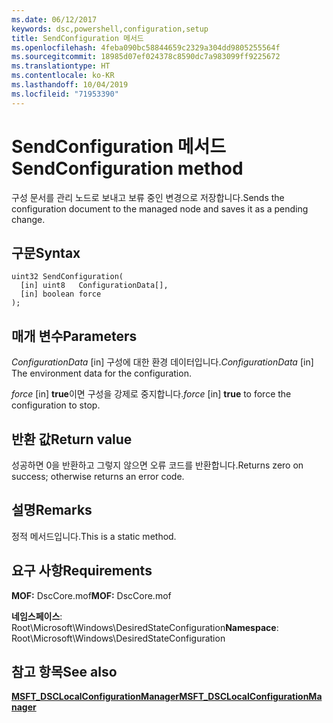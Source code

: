 ```yaml
---
ms.date: 06/12/2017
keywords: dsc,powershell,configuration,setup
title: SendConfiguration 메서드
ms.openlocfilehash: 4feba090bc58844659c2329a304dd9805255564f
ms.sourcegitcommit: 18985d07ef024378c8590dc7a983099ff9225672
ms.translationtype: HT
ms.contentlocale: ko-KR
ms.lasthandoff: 10/04/2019
ms.locfileid: "71953390"
---
```

# <a name="sendconfiguration-method"></a><span data-ttu-id="63cfc-103">SendConfiguration 메서드</span><span class="sxs-lookup"><span data-stu-id="63cfc-103">SendConfiguration method</span></span>

<span data-ttu-id="63cfc-104">구성 문서를 관리 노드로 보내고 보류 중인 변경으로 저장합니다.</span><span class="sxs-lookup"><span data-stu-id="63cfc-104">Sends the configuration document to the managed node and saves it as a pending change.</span></span>

## <a name="syntax"></a><span data-ttu-id="63cfc-105">구문</span><span class="sxs-lookup"><span data-stu-id="63cfc-105">Syntax</span></span>

```mof
uint32 SendConfiguration(
  [in] uint8   ConfigurationData[],
  [in] boolean force
);
```

## <a name="parameters"></a><span data-ttu-id="63cfc-106">매개 변수</span><span class="sxs-lookup"><span data-stu-id="63cfc-106">Parameters</span></span>

<span data-ttu-id="63cfc-107">*ConfigurationData* \[in\] 구성에 대한 환경 데이터입니다.</span><span class="sxs-lookup"><span data-stu-id="63cfc-107">*ConfigurationData* \[in\] The environment data for the configuration.</span></span>

<span data-ttu-id="63cfc-108">*force* \[in\] **true**이면 구성을 강제로 중지합니다.</span><span class="sxs-lookup"><span data-stu-id="63cfc-108">*force* \[in\] **true** to force the configuration to stop.</span></span>

## <a name="return-value"></a><span data-ttu-id="63cfc-109">반환 값</span><span class="sxs-lookup"><span data-stu-id="63cfc-109">Return value</span></span>

<span data-ttu-id="63cfc-110">성공하면 0을 반환하고 그렇지 않으면 오류 코드를 반환합니다.</span><span class="sxs-lookup"><span data-stu-id="63cfc-110">Returns zero on success; otherwise returns an error code.</span></span>

## <a name="remarks"></a><span data-ttu-id="63cfc-111">설명</span><span class="sxs-lookup"><span data-stu-id="63cfc-111">Remarks</span></span>

<span data-ttu-id="63cfc-112">정적 메서드입니다.</span><span class="sxs-lookup"><span data-stu-id="63cfc-112">This is a static method.</span></span>

## <a name="requirements"></a><span data-ttu-id="63cfc-113">요구 사항</span><span class="sxs-lookup"><span data-stu-id="63cfc-113">Requirements</span></span>

<span data-ttu-id="63cfc-114">**MOF:** DscCore.mof</span><span class="sxs-lookup"><span data-stu-id="63cfc-114">**MOF:** DscCore.mof</span></span>

<span data-ttu-id="63cfc-115">**네임스페이스**: Root\Microsoft\Windows\DesiredStateConfiguration</span><span class="sxs-lookup"><span data-stu-id="63cfc-115">**Namespace**: Root\Microsoft\Windows\DesiredStateConfiguration</span></span>

## <a name="see-also"></a><span data-ttu-id="63cfc-116">참고 항목</span><span class="sxs-lookup"><span data-stu-id="63cfc-116">See also</span></span>

[<span data-ttu-id="63cfc-117">**MSFT_DSCLocalConfigurationManager**</span><span class="sxs-lookup"><span data-stu-id="63cfc-117">**MSFT_DSCLocalConfigurationManager**</span></span>](msft-dsclocalconfigurationmanager.md)
